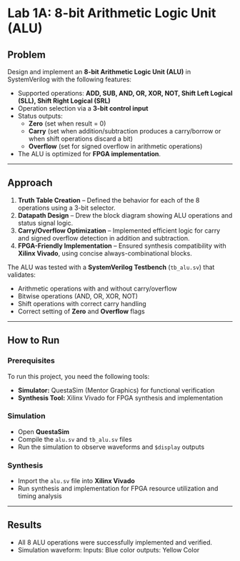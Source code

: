 # Lab 1A: 8-bit Arithmetic Logic Unit (ALU)

## Problem
Design and implement an **8-bit Arithmetic Logic Unit (ALU)** in SystemVerilog with the following features:
- Supported operations: **ADD, SUB, AND, OR, XOR, NOT, Shift Left Logical (SLL), Shift Right Logical (SRL)**
- Operation selection via a **3-bit control input**
- Status outputs:
  - **Zero** (set when result = 0)
  - **Carry** (set when addition/subtraction produces a carry/borrow or when shift operations discard a bit)
  - **Overflow** (set for signed overflow in arithmetic operations)
- The ALU is optimized for **FPGA implementation**.

---

## Approach
1. **Truth Table Creation** – Defined the behavior for each of the 8 operations using a 3-bit selector.
2. **Datapath Design** – Drew the block diagram showing ALU operations and status signal logic.
3. **Carry/Overflow Optimization** – Implemented efficient logic for carry and signed overflow detection in addition and subtraction.
4. **FPGA-Friendly Implementation** – Ensured synthesis compatibility with **Xilinx Vivado**, using concise always-combinational blocks.

The ALU was tested with a **SystemVerilog Testbench** (`tb_alu.sv`) that validates:
- Arithmetic operations with and without carry/overflow
- Bitwise operations (AND, OR, XOR, NOT)
- Shift operations with correct carry handling
- Correct setting of **Zero** and **Overflow** flags

---

## How to Run

### Prerequisites
To run this project, you need the following tools:

- **Simulator:** QuestaSim (Mentor Graphics) for functional verification  
- **Synthesis Tool:** Xilinx Vivado for FPGA synthesis and implementation  

### Simulation
- Open **QuestaSim**  
- Compile the `alu.sv` and `tb_alu.sv` files  
- Run the simulation to observe waveforms and `$display` outputs  

### Synthesis
- Import the `alu.sv` file into **Xilinx Vivado**  
- Run synthesis and implementation for FPGA resource utilization and timing analysis  

---

## Results
- All 8 ALU operations were successfully implemented and verified.  
- Simulation waveform:
		Inputs: Blue color
		outputs: Yellow Color 
   

